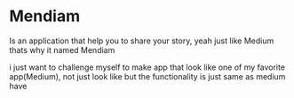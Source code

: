 # Mendiam

Is an application that help you to share your story, yeah just like Medium thats why it named Mendiam

i just want to challenge myself to make app that look like one of my favorite app(Medium), not just look like but the functionality is just same as medium have 
